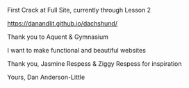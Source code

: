 

First Crack at Full Site, currently through Lesson 2

https://danandlit.github.io/dachshund/

Thank you to Aquent & Gymnasium

I want to make functional and beautiful websites

Thank you, Jasmine Respess & Ziggy Respess for inspiration

Yours, Dan Anderson-Little
